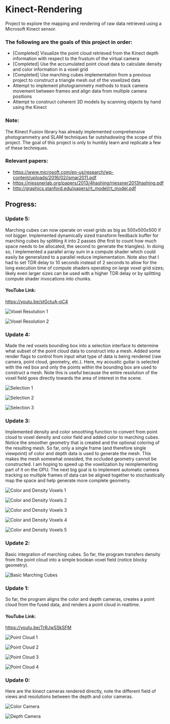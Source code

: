 # Kinect-Rendering
Project to explore the mapping and rendering of raw data retrieved using a Microsoft Kinect sensor. 

### The following are the goals of this project in order:
- [Completed] Visualize the point cloud retrieved from the Kinect depth information with respect to the frustum of the virtual camera
- [Completed] Use the accumulated point cloud data to calculate density and color information in a voxel grid
- [Completed] Use marching cubes implementation from a previous project to construct a triangle mesh out of the voxelized data
- Attempt to implement photogrammetry methods to track camera movement between frames and align data from multiple camera positions
- Attempt to construct coherent 3D models by scanning objects by hand using the Kinect

### Note: 
The Kinect Fusion library has already implemented comprehensive photogrammetry and SLAM techniques far outshadowing the scope of this project. The goal of this project is only to humbly learn and replicate a few of these techniques.

### Relevant papers:
- https://www.microsoft.com/en-us/research/wp-content/uploads/2016/02/ismar2011.pdf
- https://niessnerlab.org/papers/2013/4hashing/niessner2013hashing.pdf
- http://graphics.stanford.edu/papers/rt_model/rt_model.pdf

## Progress:

### Update 5:

Marching cubes can now operate on voxel grids as big as 500x500x500 if not bigger. Implemented dynamically sized transform feedback buffer for marching cubes by splitting it into 2 passes (the first to count how much space needs to be allocated, the second to generate the triangles). In doing so, I implemented a parallel array sum in a compute shader which could easily be generalized to a parallel reduce implementation. Note also that I had to set TDR delay to 10 seconds instead of 2 seconds to allow for the long execution time of compute shaders operating on large voxel grid sizes; likely even larger sizes can be used with a higher TDR delay or by splitting compute shader invocations into chunks.

#### YouTube Link:
https://youtu.be/stGctuA-qC4

![Voxel Resolution 1](https://github.com/nithinp7/Kinect-Rendering/blob/main/Screenshots/Kinect%20SLAM%2012_6_2020%203_05_32%20PM.png)

![Voxel Resolution 2](https://github.com/nithinp7/Kinect-Rendering/blob/main/Screenshots/Kinect%20SLAM%2011_26_2020%206_59_45%20PM.png)

### Update 4:

Made the red voxels bounding box into a selection interface to determine what subset of the point cloud data to construct into a mesh. Added some render flags to control from input what type of data is being rendered (raw camera, point cloud, geometry, etc.). Here, my acoustic guitar is selected with the red box and only the points within the bounding box are used to construct a mesh. Note this is useful because the entire resolution of the voxel field goes directly towards the area of interest in the scene. 

![Selection 1](https://github.com/nithinp7/Kinect-Rendering/blob/main/Screenshots/segmentation1.png)

![Selection 2](https://github.com/nithinp7/Kinect-Rendering/blob/main/Screenshots/segmentation2.png)

![Selection 3](https://github.com/nithinp7/Kinect-Rendering/blob/main/Screenshots/segmentation3.png)

### Update 3:

Implemented density and color smoothing function to convert from point cloud to voxel density and color field and added color to marching cubes. Notice the smoother geometry that is created and the optional coloring of the resulting mesh. So far, only a single frame (and therefore single viewpoint) of color and depth data is used to generate the mesh. This makes the mesh somewhat onesided, the occluded geometry cannot be constructed. I am hoping to speed up the voxelization by reimplementing part of it on the GPU. The next big goal is to implement automatic camera tracking so multiple frames of data can be aligned together to stochastically map the space and help generate more complete geometry.

![Color and Density Voxels 1](https://github.com/nithinp7/Kinect-Rendering/blob/main/Screenshots/Kinect%20SLAM%2011_20_2020%2010_33_57%20PM.png)

![Color and Density Voxels 2](https://github.com/nithinp7/Kinect-Rendering/blob/main/Screenshots/Kinect%20SLAM%2011_20_2020%209_55_32%20PM.png)

![Color and Density Voxels 3](https://github.com/nithinp7/Kinect-Rendering/blob/main/Screenshots/Kinect%20SLAM%2011_20_2020%2011_03_40%20PM.png)

![Color and Density Voxels 4](https://github.com/nithinp7/Kinect-Rendering/blob/main/Screenshots/Kinect%20SLAM%2011_20_2020%2011_03_56%20PM.png)

![Color and Density Voxels 5](https://github.com/nithinp7/Kinect-Rendering/blob/main/Screenshots/Kinect%20SLAM%2011_20_2020%2011_08_34%20PM.png)

### Update 2:

Basic integration of marching cubes. So far, the program transfers density from the point cloud into a simple boolean voxel field (notice blocky geometry).

![Basic Marching Cubes](https://github.com/nithinp7/Kinect-Rendering/blob/main/Screenshots/Kinect%20SLAM%2011_18_2020%208_49_48%20PM.png)


### Update 1:

So far, the program aligns the color and depth cameras, creates a point cloud from the fused data, and renders a point cloud in realtime.

#### YouTube Link: 
https://youtu.be/TrRJwSSkSFM

![Point Cloud 1](https://github.com/nithinp7/Kinect-Rendering/blob/main/Screenshots/out-001.jpg)

![Point Cloud 2](https://github.com/nithinp7/Kinect-Rendering/blob/main/Screenshots/out-003.jpg)

![Point Cloud 3](https://github.com/nithinp7/Kinect-Rendering/blob/main/Screenshots/out-004.jpg)

![Point Cloud 4](https://github.com/nithinp7/Kinect-Rendering/blob/main/Screenshots/out-006.jpg)

### Update 0:

Here are the kinect cameras rendered directly, note the different field of views and resolutions between the depth and color cameras.

![Color Camera](https://github.com/nithinp7/Kinect-Rendering/blob/main/Screenshots/color.png)

![Depth Camera](https://github.com/nithinp7/Kinect-Rendering/blob/main/Screenshots/depth.png)

